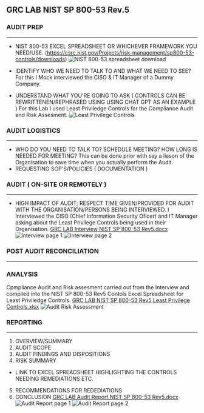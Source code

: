 ## GRC LAB NIST SP 800-53 Rev.5

### AUDIT PREP
__________

- NIST 800-53 EXCEL SPREADSHEET OR WHICHEVER FRAMEWORK YOU NEED/USE.
  (https://csrc.nist.gov/Projects/risk-management/sp800-53-controls/downloads)
![NIST 800-53 spreadsheet download](https://github.com/user-attachments/assets/7d62d81a-8411-419b-8ddc-c3a86bf532f5)


- IDENTIFY WHO WE NEED TO TALK TO AND WHAT WE NEED TO SEE?
  For this I Mock interviewed the CISO & IT Manager of a Dummy Company.
- UNDERSTAND WHAT YOU'RE GOING TO ASK ( CONTROLS CAN BE REWRITTENEN/REPHRASED USING USING CHAT GPT AS AN EXAMPLE )
  For this Lab I used Least Priviledge Controls for the Compliance Audit and Risk Assesment.
![Least Privilege Controls](https://github.com/user-attachments/assets/76140a6d-c67e-4113-8d1d-52fa4c43686d)


### AUDIT LOGISTICS
_______________

- WHO DO YOU NEED TO TALK TO? SCHEDULE MEETING? HOW LONG IS NEEDED FOR MEETING?
  This can be done prior with say a liason of the Organisation to save time when you actually perform the Audit.
- REQUESTING SOP'S/POLICIES ( DOCUMENTATION )

### AUDIT ( ON-SITE OR REMOTELY )
_____________________________

- HIGH IMPACT OF AUDIT; RESPECT TIME GIVEN/PROVIDED FOR AUDIT WITH THE ORGANISATION/PERSONS BEING INTERVIEWED.
  I Interviewed the CISO (Chief Information Security Oficer) and IT Manager asking about the Least Privilege Controls being used in their Organisation.
  [GRC LAB Interview NIST SP 800-53 Rev5.docx](https://github.com/user-attachments/files/17270209/GRC.LAB.Interview.NIST.SP.800-53.Rev5.docx)
![Interview page 1](https://github.com/user-attachments/assets/44319538-83b7-48aa-8a01-e5a036879fc2)
![Interview page 2](https://github.com/user-attachments/assets/968ff85a-2470-426f-adb1-c7ac49282a79)


### POST AUDIT RECONCILIATION
_________________________

### ANALYSIS
Cpmpliance Audit and Risk assesment carried out from the Interview and compiled into the NIST SP 800-53 Rev5 Contols Excel Spreadsheet for Least Priviledge Controls.
  [GRC LAB NIST SP 800-53 Rev5 Least Privilege Controls.xlsx](https://github.com/user-attachments/files/17270230/GRC.LAB.NIST.SP.800-53.Rev5.Least.Privilege.Controls.xlsx)
![Audit   Risk Assessment](https://github.com/user-attachments/assets/121dfcc0-78d7-4a03-9774-e8f9f45a1f29)


### REPORTING
_________

1. OVERVIEW/SUMMARY
2. AUDIT SCOPE
3. AUDIT FINDINGS AND DISPOSITIONS
4. RISK SUMMARY
- LINK TO EXCEL SPREADSHEET HIGHLIGHTING THE CONTROLS NEEDING REMEDIATIONS ETC. 
5. RECOMMENDATIONS FOR REDEDIATIONS
6. CONCLUSION
    [GRC LAB Audit Report NIST SP 800-53 Rev5.docx](https://github.com/user-attachments/files/17270223/GRC.LAB.Audit.Report.NIST.SP.800-53.Rev5.docx)
![Audit Report page 1](https://github.com/user-attachments/assets/d0f93428-fab9-4265-96c1-4af2f437a09d)
![Audit Report page 2](https://github.com/user-attachments/assets/6f78c4f0-ab3f-45f9-aa64-19b892d41b92)
